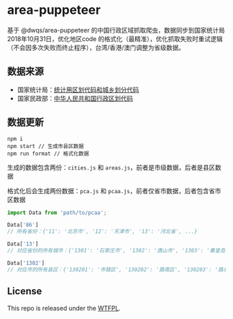 # area-puppeteer
基于 @dwqs/area-puppeteer 的中国行政区域抓取爬虫，数据同步到国家统计局2018年10月31日，优化地区code 的格式化（最精准），优化抓取失败时重试逻辑（不会因多次失败而终止程序），台湾/香港/澳门调整为省级数据。

## 数据来源
* 国家统计局：[统计用区划代码和城乡划分代码](http://www.stats.gov.cn/tjsj/tjbz/tjyqhdmhcxhfdm/2018/index.html)
* 国家民政部：[中华人民共和国行政区划代码](http://www.mca.gov.cn/article/sj/tjbz/a/)

## 数据更新

```
npm i
npm start // 生成市县区数据
npm run format // 格式化数据
```

生成的数据包含两份：`cities.js` 和 `areas.js`，前者是市级数据，后者是县区数据

格式化后会生成两份数据：`pca.js` 和 `pcaa.js`，前者仅省市数据，后者包含省市区数据

```js
import Data from 'path/to/pcaa';

Data['86']
// 所有省份：{'11': '北京市', '12': '天津市', '13': '河北省', ...}

Data['13']
// 对应省份的所有城市：{'1301': '石家庄市', '1302': '唐山市', '1303': '秦皇岛市', ...}

Data['1302']
// 对应市的所有县区：{'130201': '市辖区', '130202': '路南区', '130203': '路北区', ...}
```

## License
This repo is released under the [WTFPL](http://www.wtfpl.net/).